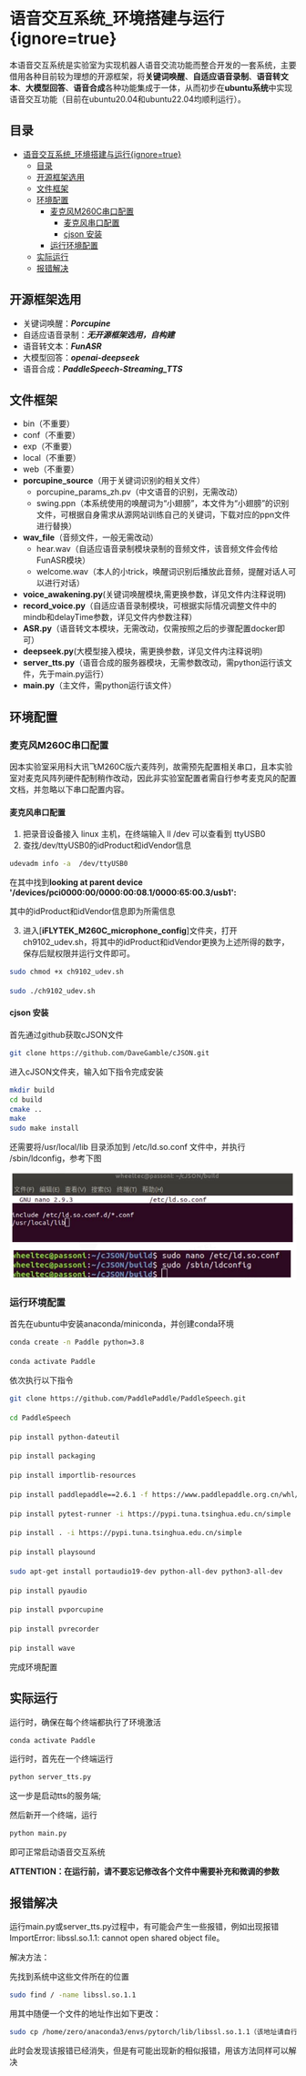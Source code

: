 # 语音交互系统_环境搭建与运行{ignore=true}

本语音交互系统是实验室为实现机器人语音交流功能而整合开发的一套系统，主要借用各种目前较为理想的开源框架，将**关键词唤醒**、**自适应语音录制**、**语音转文本**、**大模型回答**、**语音合成**各种功能集成于一体，从而初步在**ubuntu系统**中实现语音交互功能（目前在ubuntu20.04和ubuntu22.04均顺利运行）。

## 目录
- [语音交互系统\_环境搭建与运行{ignore=true}](#语音交互系统_环境搭建与运行ignoretrue)
  - [目录](#目录)
  - [开源框架选用](#开源框架选用)
  - [文件框架](#文件框架)
  - [环境配置](#环境配置)
    - [麦克风M260C串口配置](#麦克风m260c串口配置)
      - [麦克风串口配置](#麦克风串口配置)
      - [cjson 安装](#cjson-安装)
    - [运行环境配置](#运行环境配置)
  - [实际运行](#实际运行)
  - [报错解决](#报错解决)




##  开源框架选用
- 关键词唤醒：***Porcupine***
- 自适应语音录制：***无开源框架选用，自构建***
- 语音转文本：***FunASR***
- 大模型回答：***openai-deepseek***
- 语音合成：***PaddleSpeech-Streaming_TTS***

## 文件框架
- bin（不重要）
- conf（不重要）
- exp（不重要） 
- local（不重要）
- web（不重要）
- **porcupine_source**（用于关键词识别的相关文件）
  - porcupine_params_zh.pv（中文语音的识别，无需改动）
  - swing.ppn（本系统使用的唤醒词为“小翅膀”，本文件为“小翅膀”的识别文件，可根据自身需求从源网站训练自己的关键词，下载对应的ppn文件进行替换）
- **wav_file**（音频文件，一般无需改动）
  - hear.wav（自适应语音录制模块录制的音频文件，该音频文件会传给FunASR模块）
  - welcome.wav（本人的小trick，唤醒词识别后播放此音频，提醒对话人可以进行对话）
- **voice_awakening.py**(关键词唤醒模块,需更换参数，详见文件内注释说明)
- **record_voice.py**（自适应语音录制模块，可根据实际情况调整文件中的mindb和delayTime参数，详见文件内参数注释）
- **ASR.py**（语音转文本模块，无需改动，仅需按照之后的步骤配置docker即可）
- **deepseek.py**(大模型接入模块，需更换参数，详见文件内注释说明)
- **server_tts.py**（语音合成的服务器模块，无需参数改动，需python运行该文件，先于main.py运行）
- **main.py**（主文件，需python运行该文件）

##  环境配置

### 麦克风M260C串口配置
因本实验室采用科大讯飞M260C版六麦阵列，故需预先配置相关串口，且本实验室对麦克风阵列硬件配制稍作改动，因此非实验室配置者需自行参考麦克风的配置文档，并忽略以下串口配置内容。

#### 麦克风串口配置

1.  把录音设备接入 linux 主机，在终端输入 ll /dev 可以查看到 ttyUSB0
2.  查找/dev/ttyUSB0的idProduct和idVendor信息
```bash
udevadm info -a  /dev/ttyUSB0
```
在其中找到**looking at parent device '/devices/pci0000:00/0000:00:08.1/0000:65:00.3/usb1':**

其中的idProduct和idVendor信息即为所需信息

3.  进入[**iFLYTEK_M260C_microphone_config**]文件夹，打开ch9102_udev.sh，将其中的idProduct和idVendor更换为上述所得的数字，保存后赋权限并运行文件即可。
```bash
sudo chmod +x ch9102_udev.sh

sudo ./ch9102_udev.sh
```

####  cjson 安装
首先通过github获取cJSON文件
```bash
git clone https://github.com/DaveGamble/cJSON.git
```
进入cJSON文件夹，输入如下指令完成安装
```bash
mkdir build
cd build
cmake ..
make
sudo make install
```
还需要将/usr/local/lib 目录添加到 /etc/ld.so.conf 文件中，并执行 /sbin/ldconfig，参考下图

<center>
    <img src="./image/config.png" alt="配置示意图">
</center>

### 运行环境配置
首先在ubuntu中安装anaconda/miniconda，并创建conda环境
```bash
conda create -n Paddle python=3.8

conda activate Paddle
```
依次执行以下指令
```bash
git clone https://github.com/PaddlePaddle/PaddleSpeech.git

cd PaddleSpeech

pip install python-dateutil

pip install packaging

pip install importlib-resources

pip install paddlepaddle==2.6.1 -f https://www.paddlepaddle.org.cn/whl/linux/mkl/avx/stable.html

pip install pytest-runner -i https://pypi.tuna.tsinghua.edu.cn/simple

pip install . -i https://pypi.tuna.tsinghua.edu.cn/simple

pip install playsound

sudo apt-get install portaudio19-dev python-all-dev python3-all-dev 

pip install pyaudio

pip install pvporcupine

pip install pvrecorder

pip install wave
```

完成环境配置

## 实际运行
运行时，确保在每个终端都执行了环境激活
```bash
conda activate Paddle
```
运行时，首先在一个终端运行
```bash
python server_tts.py
```
这一步是启动tts的服务端;

然后新开一个终端，运行
```bash
python main.py
```
即可正常启动语音交互系统

**ATTENTION：在运行前，请不要忘记修改各个文件中需要补充和微调的参数**

##  报错解决

运行main.py或server_tts.py过程中，有可能会产生一些报错，例如出现报错ImportError: libssl.so.1.1: cannot open shared object file。

解决方法：

先找到系统中这些文件所在的位置
```bash
sudo find / -name libssl.so.1.1
```
用其中随便一个文件的地址作出如下更改：
```bash
sudo cp /home/zero/anaconda3/envs/pytorch/lib/libssl.so.1.1（该地址请自行更改） /usr/lib
```
此时会发现该报错已经消失，但是有可能出现新的相似报错，用该方法同样可以解决




